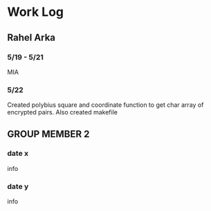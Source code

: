 # Work Log

## Rahel Arka

### 5/19 - 5/21

MIA

### 5/22

Created polybius square and coordinate function to get char array of encrypted pairs. Also created makefile


## GROUP MEMBER 2

### date x

info

### date y

info
